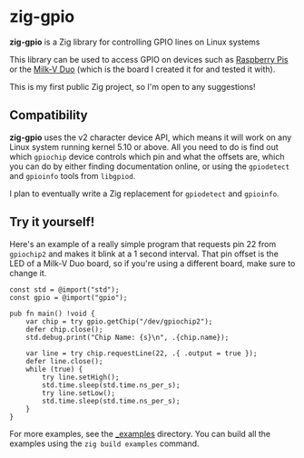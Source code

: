 # zig-gpio

**zig-gpio** is a Zig library for controlling GPIO lines on Linux systems

This library can be used to access GPIO on devices such as [Raspberry Pis](https://www.raspberrypi.com/) or the [Milk-V Duo](https://milkv.io/duo) (which is the board I created it for and tested it with).

This is my first public Zig project, so I'm open to any suggestions!

## Compatibility

**zig-gpio** uses the v2 character device API, which means it will work on any Linux system running kernel 5.10 or above. All you need to do is find out which `gpiochip` device controls which pin and what the offsets are, which you can do by either finding documentation online, or using the `gpiodetect` and `gpioinfo` tools from `libgpiod`.

I plan to eventually write a Zig replacement for `gpiodetect` and `gpioinfo`. 

## Try it yourself!

Here's an example of a really simple program that requests pin 22 from `gpiochip2` and makes it blink at a 1 second interval. That pin offset is the LED of a Milk-V Duo board, so if you're using a different board, make sure to change it.

```zig
const std = @import("std");
const gpio = @import("gpio");

pub fn main() !void {
    var chip = try gpio.getChip("/dev/gpiochip2");
    defer chip.close();
    std.debug.print("Chip Name: {s}\n", .{chip.name});

    var line = try chip.requestLine(22, .{ .output = true });
    defer line.close();
    while (true) {
        try line.setHigh();
        std.time.sleep(std.time.ns_per_s);
        try line.setLow();
        std.time.sleep(std.time.ns_per_s);
    }
}
```

For more examples, see the [_examples](_examples) directory. You can build all the examples using the `zig build examples` command.